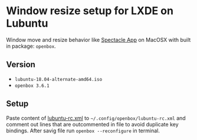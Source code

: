 # Window resize setup for LXDE on Lubuntu
Window move and resize behavior like [Spectacle App](https://www.spectacleapp.com/) on MacOSX with built in package: `openbox`.

## Version
 - `lubuntu-18.04-alternate-amd64.iso`
 - `openbox 3.6.1`

## Setup
Paste content of [lubuntu-rc.xml](./lubuntu-rc.xml) to `~/.config/openbox/lubuntu-rc.xml` and comment out lines that are outcommented in file to avoid duplicate key bindings.
After savig file run `openbox --reconfigure` in terminal.